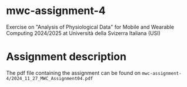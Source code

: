 # mwc-assignment-4
Exercise on "Analysis of Physiological Data" for Mobile and Wearable Computing 2024/2025 at Università della Svizerra Italiana (USI)

# Assignment description
The pdf file containing the assignment can be found on ```mwc-assignment-4/2024_11_27_MWC_Assignment04.pdf```
